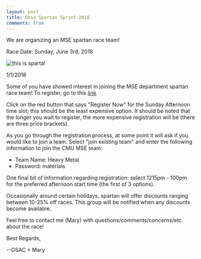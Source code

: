 ```yaml
---
layout: post
title: Ohio Spartan Sprint 2018
comments: true
---
```


We are organizing an MSE spartan race team!

Race Date: Sunday, June 3rd, 2018

![this is sparta!](https://media.giphy.com/media/10HflbiC5teOB2/giphy.gif)

1/1/2018

Some of you have showed interest in joining the MSE department spartan race team! To register, go to this [link](https://www.spartan.com/en/race/detail/3280/overview?filter=sprint)

Click on the red button that says "Register Now" for the Sunday Afternoon time slot; this should be the least expensive option. It should be noted that the longer you wait to register, the more expensive registration will be (there are three price brackets).

As you go through the registration process, at some point it will ask if you would like to join a team. Select "join existing team" and enter the following information to join the CMU MSE team:

- Team Name: Heavy Metal
- Password: materials

One final bit of information regarding registration: select 1215pm - 100pm for the preferred afternoon start time (the first of 3 options).

Occasionally around certain holidays, spartan will offer discounts ranging between 10-25% off races. This group will be notified when any discounts become available.

Feel free to contact me (Mary) with questions/comments/concerns/etc. about the race!

Best Regards,

--GSAC + Mary
